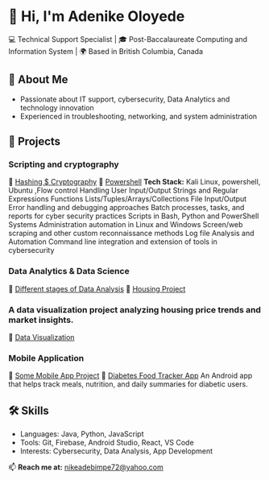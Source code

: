 # 👋 Hi, I'm Adenike Oloyede  
💻 Technical Support Specialist | 🎓 Post-Baccalaureate Computing and Information System | 🌍 Based in British Columbia, Canada  

## 🚀 About Me
- Passionate about IT support, cybersecurity, Data Analytics and technology innovation  
- Experienced in troubleshooting, networking, and system administration  


## 🧩 Projects

### Scripting and cryptography
🔹  [Hashing $ Cryptography](https://github.com/nikeadebimpe72/Scripting-Cryptography)
🔹  [Powershell](https://github.com/nikeadebimpe72/Forensic-Evidence-Imaging)
**Tech Stack:** Kali Linux, powershell, Ubuntu ,Flow control
Handling User Input/Output
Strings and Regular Expressions
Functions
Lists/Tuples/Arrays/Collections
File Input/Output
Error handling and debugging approaches
Batch processes, tasks, and reports for cyber security practices
Scripts in Bash, Python and PowerShell
Systems Administration automation in Linux and Windows
Screen/web scraping and other custom reconnaissance methods
Log file Analysis and Automation
Command line integration and extension of tools in cybersecurity

### Data Analytics & Data Science
🔹 [Different stages of Data Analysis](https://github.com/nikeadebimpe72/Data-Analysis)
🔹 [Housing Project](https://github.com/nikeadebimpe72/Housing-Cost-Analysis)
### A data visualization project analyzing housing price trends and market insights.  
🔹  [Data Visualization](https://github.com/nikeadebimpe72/Data-Visualization)




### Mobile Application
🔹 [Some Mobile App Project](https://github.com/nikeadebimpe72/Mobile-Applications)
🔹 [Diabetes Food Tracker App](https://github.com/AdenikeOloyede/Diabites)
An Android app that helps track meals, nutrition, and daily summaries for diabetic users.

## 🛠 Skills
- Languages: Java, Python, JavaScript  
- Tools: Git, Firebase, Android Studio, React, VS Code  
- Interests: Cybersecurity, Data Analysis, App Development  

📫 **Reach me at:** [nikeadebimpe72@yahoo.com](mailto:nikeadebimpe72@yahoo.com)

